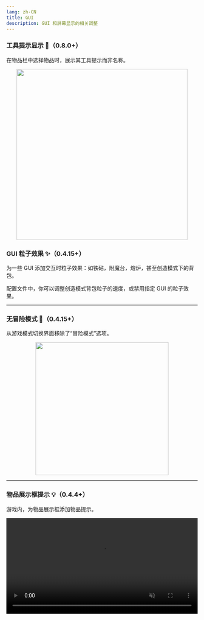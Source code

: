 ```yaml
---
lang: zh-CN
title: GUI
description: GUI 和屏幕显示的相关调整
---
```



### 工具提示显示 💬（0.8.0+）

在物品栏中选择物品时，展示其工具提示而非名称。

<img style="display: block; margin-left: auto; margin-right: auto;" src="/images/tooltip_not_name.png" width="450">

### GUI 粒子效果 ✨（0.4.15+）

为一些 GUI 添加交互时粒子效果：如铁砧，附魔台，熔炉，甚至创造模式下的背包。

配置文件中，你可以调整创造模式背包粒子的速度，或禁用指定 GUI 的粒子效果。

***
### 无冒险模式 🏹（0.4.15+）

从游戏模式切换界面移除了“冒险模式”选项。

<img style="display: block; margin-left: auto; margin-right: auto;" src="/images/gamemode-switcher.png" width="350">

***
### 物品展示框提示 💡（0.4.4+）

游戏内，为物品展示框添加物品提示。

<video style="display: block; margin-left: auto; margin-right: auto; max-width: 100%;" width="520" muted autoplay loop>
  <source src="/videos/tooltips_with_secrets.webm" type="video/mp4">
  你的浏览器不支持视频标签。
</video>
